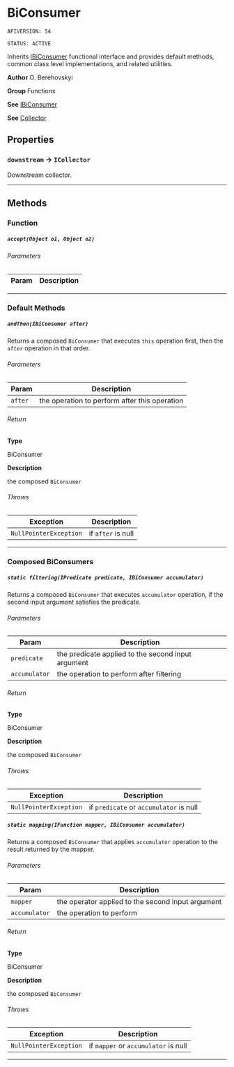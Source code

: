 # BiConsumer

`APIVERSION: 54`

`STATUS: ACTIVE`

Inherits [IBiConsumer](/docs/Functional-Interfaces/IBiConsumer.md) functional interface and provides default methods, common class level implementations, and related utilities.


**Author** O. Berehovskyi


**Group** Functions


**See** [IBiConsumer](/docs/Functional-Interfaces/IBiConsumer.md)


**See** [Collector](/docs/Collectors/Collector.md)

## Properties

### `downstream` → `ICollector`


Downstream collector.

---
## Methods
### Function
##### `accept(Object o1, Object o2)`
###### Parameters
|Param|Description|
|---|---|

---
### Default Methods
##### `andThen(IBiConsumer after)`

Returns a composed `BiConsumer` that executes `this` operation first, then the `after` operation in that order.

###### Parameters
|Param|Description|
|---|---|
|`after`|the operation to perform after this operation|

###### Return

**Type**

BiConsumer

**Description**

the composed `BiConsumer`

###### Throws
|Exception|Description|
|---|---|
|`NullPointerException`|if `after` is null|

---
### Composed BiConsumers
##### `static filtering(IPredicate predicate, IBiConsumer accumulator)`

Returns a composed `BiConsumer` that executes `accumulator` operation, if the second input argument satisfies the predicate.

###### Parameters
|Param|Description|
|---|---|
|`predicate`|the predicate applied to the second input argument|
|`accumulator`|the operation to perform after filtering|

###### Return

**Type**

BiConsumer

**Description**

the composed `BiConsumer`

###### Throws
|Exception|Description|
|---|---|
|`NullPointerException`|if `predicate` or `accumulator` is null|

##### `static mapping(IFunction mapper, IBiConsumer accumulator)`

Returns a composed `BiConsumer` that applies `accumulator` operation to the result returned by the mapper.

###### Parameters
|Param|Description|
|---|---|
|`mapper`|the operator applied to the second input argument|
|`accumulator`|the operation to perform|

###### Return

**Type**

BiConsumer

**Description**

the composed `BiConsumer`

###### Throws
|Exception|Description|
|---|---|
|`NullPointerException`|if `mapper` or `accumulator` is null|

---
